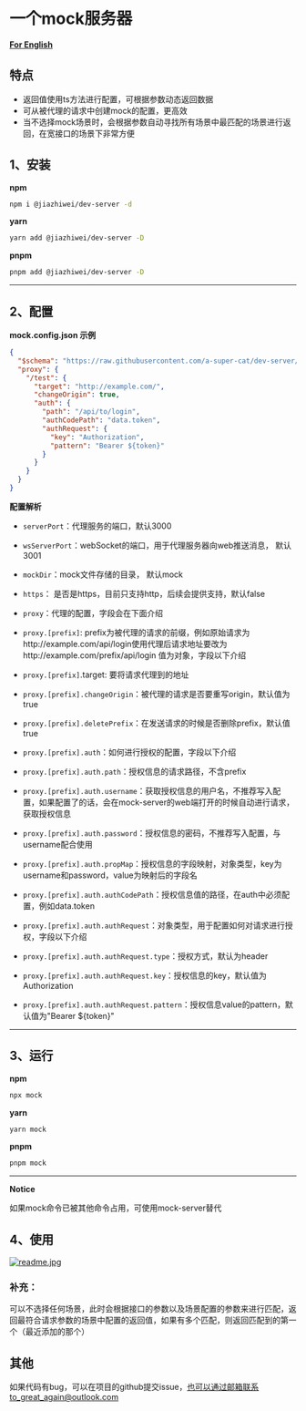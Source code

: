 # 一个mock服务器

[**For English**](https://github.com/a-super-cat/dev-server/blob/main/README.en.md "English Readme")

## 特点

* 返回值使用ts方法进行配置，可根据参数动态返回数据
* 可从被代理的请求中创建mock的配置，更高效
* 当不选择mock场景时，会根据参数自动寻找所有场景中最匹配的场景进行返回，在宽接口的场景下非常方便

## 1、安装

**npm**

```bash
npm i @jiazhiwei/dev-server -d
```

**yarn**

```bash
yarn add @jiazhiwei/dev-server -D
```

**pnpm**

```bash
pnpm add @jiazhiwei/dev-server -D
```

------

## 2、配置

**mock.config.json  示例**

```json
{
  "$schema": "https://raw.githubusercontent.com/a-super-cat/dev-server/main/mock-config-schema.json",
  "proxy": {
    "/test": {
      "target": "http://example.com/",
      "changeOrigin": true,
      "auth": {
        "path": "/api/to/login",
        "authCodePath": "data.token",
        "authRequest": {
          "key": "Authorization",
          "pattern": "Bearer ${token}"
        }
      }
    }
  }
}
```

**配置解析**

* `serverPort`：代理服务的端口，默认3000

* `wsServerPort`：webSocket的端口，用于代理服务器向web推送消息， 默认3001

* `mockDir`：mock文件存储的目录， 默认mock

* `https`： 是否是https，目前只支持http，后续会提供支持，默认false

* `proxy`：代理的配置，字段会在下面介绍

* `proxy.[prefix]`: prefix为被代理的请求的前缀，例如原始请求为http://example.com/api/login使用代理后请求地址要改为http://example.com/prefix/api/login 值为对象，字段以下介绍

* `proxy.[prefix]`.target: 要将请求代理到的地址

* `proxy.[prefix].changeOrigin`：被代理的请求是否要重写origin，默认值为true

* `proxy.[prefix].deletePrefix`：在发送请求的时候是否删除prefix，默认值true

* `proxy.[prefix].auth`：如何进行授权的配置，字段以下介绍

* `proxy.[prefix].auth.path`：授权信息的请求路径，不含prefix

* `proxy.[prefix].auth.username`：获取授权信息的用户名，不推荐写入配置，如果配置了的话，会在mock-server的web端打开的时候自动进行请求，获取授权信息

* `proxy.[prefix].auth.password`：授权信息的密码，不推荐写入配置，与username配合使用

* `proxy.[prefix].auth.propMap`：授权信息的字段映射，对象类型，key为username和password，value为映射后的字段名

* `proxy.[prefix].auth.authCodePath`：授权信息值的路径，在auth中必须配置，例如data.token

* `proxy.[prefix].auth.authRequest`：对象类型，用于配置如何对请求进行授权，字段以下介绍

* `proxy.[prefix].auth.authRequest.type`：授权方式，默认为header

* `proxy.[prefix].auth.authRequest.key`：授权信息的key，默认值为Authorization

* `proxy.[prefix].auth.authRequest.pattern`：授权信息value的pattern，默认值为"Bearer ${token}"

------

## 3、运行

**npm**

```bash
npx mock
```

**yarn**

```bash
yarn mock
```

**pnpm**

```bash
pnpm mock
```

-----

**Notice**

如果mock命令已被其他命令占用，可使用mock-server替代



## 4、使用

[![readme.jpg](https://i.postimg.cc/DzvJPRzs/readme.jpg)](https://postimg.cc/zyQGJtKX)

### 补充：
可以不选择任何场景，此时会根据接口的参数以及场景配置的参数来进行匹配，返回最符合请求参数的场景中配置的返回值，如果有多个匹配，则返回匹配到的第一个（最近添加的那个）


## 其他

如果代码有bug，可以在项目的github提交issue，也可以通过邮箱联系to_great_again@outlook.com






